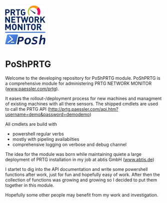 ![logo][]

PoShPRTG
====================

Welcome to the developing repository for PoShPRTG module.
PoShPRTG is a comprehensive module for administering PRTG NETWORK MONITOR (www.paessler.com/prtg).

It eases the rollout-/deployment process for new machines and managment of existing machines with all there sensors.
The shipped cmdlets are used to call the PRTG API (http://prtg.paessler.com/api.htm?username=demo&password=demodemo)

All cmdlets are build with 
- powershell regular verbs
- mostly with pipeling availabilties
- comprehensive logging on verbose and debug channel

The idea for the module was born while maintaining quiete a large deployment of PRTG installation in my job at abtis GmbH (www.abtis.de)

I startet to dig into the API documentation and write some powershell functions after work, just for fun and hopefully easy of work. 
After then the collection of functions was growing and growing so I decided to put them together in this module. 

Hopefully some other people may benefit from my work and investigation.


[logo]: assets/PoShPrtg_128x128.png
